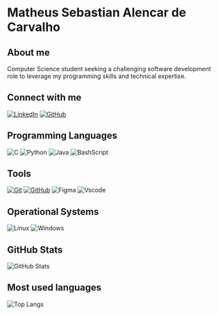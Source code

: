 # Matheus Sebastian Alencar de Carvalho
## About me
Computer Science student seeking a challenging software development role to leverage my programming skills and technical expertise.

## Connect with me
[![LinkedIn](https://img.shields.io/badge/LinkedIn-0077B5?style=for-the-badge&logo=linkedin&logoColor=white)](www.linkedin.com/in/matheus-sebastian-carvalho)
[![GitHub](https://img.shields.io/badge/GitHub-100000?style=for-the-badge&logo=github&logoColor=white)](https://github.com/MatheusSebastianA)
## Programming Languages
![C](https://img.shields.io/badge/C-00599C?style=for-the-badge&logo=c&logoColor=white)
![Python](https://img.shields.io/badge/python-3670A0?style=for-the-badge&logo=python&logoColor=ffdd54)
![Java](https://img.shields.io/badge/java-%23ED8B00.svg?style=for-the-badge&logo=openjdk&logoColor=white)
![BashScript](https://img.shields.io/badge/bash%20script-0101?style=flat&logo=gnubash&logoColor=%23FFFFFF&labelColor=%23000000)

## Tools
[![Git](https://img.shields.io/badge/Git-000?style=for-the-badge&logo=git&logoColor=E94D5F)](https://git-scm.com/doc)
[![GitHub](https://img.shields.io/badge/GitHub-000?style=for-the-badge&logo=github&logoColor=30A3DC)](https://docs.github.com/)
![Figma](https://img.shields.io/badge/Figma-696969?style=for-the-badge&logo=figma&logoColor=figma)
![Vscode](https://img.shields.io/badge/Vscode-007ACC?style=for-the-badge&logo=visual-studio-code&logoColor=white)

## Operational Systems
![Linux](https://img.shields.io/badge/Linux-000?style=for-the-badge&logo=linux&logoColor=FCC624)
![Windows](https://img.shields.io/badge/Windows-000?style=for-the-badge&logo=windows&logoColor=2CA5E0)



## GitHub Stats
![GitHub Stats](https://github-readme-stats.vercel.app/api?username=MatheusSebastianA&theme=transparent&bg_color=000&border_color=30A3DC&show_icons=true&icon_color=30A3DC&title_color=E94D5F&text_color=FFF)
## Most used languages
![Top Langs](https://github-readme-stats-git-masterrstaa-rickstaa.vercel.app/api/top-langs/?username=MatheusSebastianA&layout=compact&bg_color=000&border_color=30A3DC&title_color=E94D5F&text_color=FFF)
